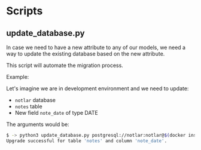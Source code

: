 # Scripts

## update_database.py

In case we need to have a new attribute to any of our models, we need a way to update the existing database based on the new attribute.

This script will automate the migration process.

Example:

Let's imagine we are in development environment and we need to update:

- `notlar` database
- `notes` table
- New field `note_date` of type DATE

The arguments would be:

```bash
$ -> python3 update_database.py postgresql://notlar:notlar@$(docker inspect -f '{{range.NetworkSettings.Networks}}{{.IPAddress}}{{end}}' notlar_db):5432/notlar notes note_date DATE
Upgrade successful for table 'notes' and column 'note_date'.
```
